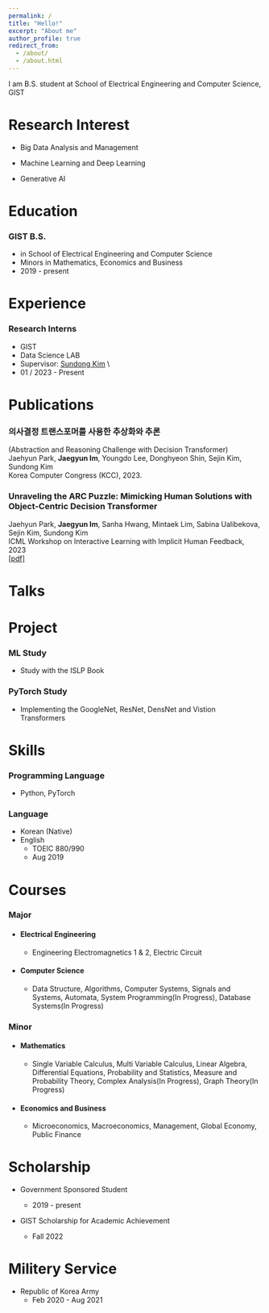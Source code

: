 ```yaml
---
permalink: /
title: "Hello!"
excerpt: "About me"
author_profile: true
redirect_from: 
  - /about/
  - /about.html
---
```


I am B.S. student at School of Electrical Engineering and Computer Science, GIST

Research Interest
=====
* Big Data Analysis and Management

* Machine Learning and Deep Learning

* Generative AI

Education
======
### GIST B.S.
* in School of Electrical Engineering and Computer Science
* Minors in Mathematics, Economics and Business
* 2019 - present

Experience
======
### Research Interns
* GIST
* Data Science LAB
* Supervisor: [Sundong Kim](http://sundong.kim) \
* 01 / 2023 - Present

Publications
======
### 의사결정 트랜스포머를 사용한 추상화와 추론
(Abstraction and Reasoning Challenge with Decision Transformer) \
Jaehyun Park, **Jaegyun Im**, Youngdo Lee, Donghyeon Shin, Sejin Kim, Sundong Kim \
Korea Computer Congress (KCC), 2023.
  
### Unraveling the ARC Puzzle: Mimicking Human Solutions with Object-Centric Decision Transformer
Jaehyun Park, **Jaegyun Im**, Sanha Hwang, Mintaek Lim, Sabina Ualibekova, Sejin Kim, Sundong Kim \
ICML Workshop on Interactive Learning with Implicit Human Feedback, 2023 \
[[pdf]](https://arxiv.org/abs/2306.08204)
  
Talks
======

  
Project
======
### ML Study
* Study with the ISLP Book

### PyTorch Study
* Implementing the GoogleNet, ResNet, DensNet and Vistion Transformers

Skills
=====
### Programming Language
* Python, PyTorch

### Language
* Korean (Native)
* English
  * TOEIC 880/990
  * Aug 2019

Courses
=====
### Major
* #### Electrical Engineering
  * Engineering Electromagnetics 1 & 2, Electric Circuit

* #### Computer Science
    * Data Structure, Algorithms, Computer Systems, Signals and Systems, Automata, System Programming(In Progress), Database Systems(In Progress)
  
### Minor
* #### Mathematics
  * Single Variable Calculus, Multi Variable Calculus, Linear Algebra, Differential Equations, Probability and Statistics, Measure and Probability Theory, Complex Analysis(In Progress), Graph Theory(In Progress)

* #### Economics and Business
  * Microeconomics, Macroeconomics, Management, Global Economy, Public Finance

Scholarship
=====
* Government Sponsored Student
  * 2019 - present

* GIST Scholarship for Academic Achievement
  * Fall 2022
 
Militery Service
=====
* Republic of Korea Army
  * Feb 2020 - Aug 2021
